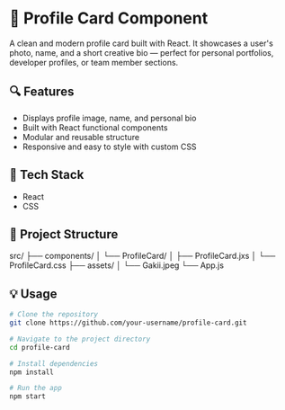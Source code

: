 # 🌟 Profile Card Component

A clean and modern profile card built with React. It showcases a user's photo, name, and a short creative bio — perfect for personal portfolios, developer profiles, or team member sections.

## 🔍 Features

- Displays profile image, name, and personal bio
- Built with React functional components
- Modular and reusable structure
- Responsive and easy to style with custom CSS

## 🚀 Tech Stack

- React
- CSS

## 📁 Project Structure

src/
├── components/
│ └── ProfileCard/
│ ├── ProfileCard.jxs
│ └── ProfileCard.css
├── assets/
│ └── Gakii.jpeg
└── App.js

## 💡 Usage

```bash
# Clone the repository
git clone https://github.com/your-username/profile-card.git

# Navigate to the project directory
cd profile-card

# Install dependencies
npm install

# Run the app
npm start


```
